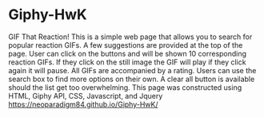 # Giphy-HwK

GIF That Reaction!
This is a simple web page that allows you to search for popular reaction GIFs. 
A few suggestions are provided at the top of the page. 
User can click on the buttons and will be shown 10 corresponding reaction GIFs. 
If they click on the still image the GIF will play if they click again it will pause. 
All GIFs are accompanied by a rating. 
Users can use the search box to find more options on their own. 
A clear all button is available should the list get too overwhelming. 
This page was constructed using HTML, Giphy API, CSS, Javascript, and Jquery
https://neoparadigm84.github.io/Giphy-HwK/
